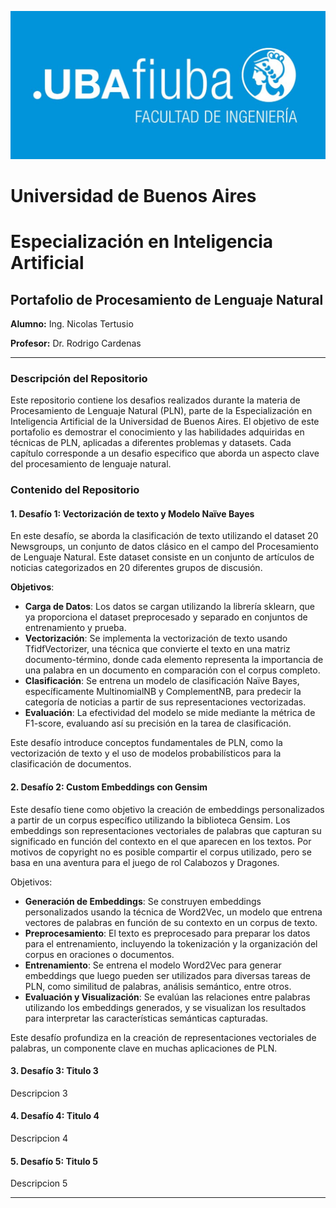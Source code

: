 ![UBA Logo](assets/fiuba.jpg)  
# **Universidad de Buenos Aires**  
# **Especialización en Inteligencia Artificial**

## Portafolio de Procesamiento de Lenguaje Natural

**Alumno:** Ing. Nicolas Tertusio

**Profesor:** Dr. Rodrigo Cardenas

---

### Descripción del Repositorio

Este repositorio contiene los desafios realizados durante la materia de Procesamiento de Lenguaje Natural (PLN), parte de la Especialización en Inteligencia Artificial de la Universidad de Buenos Aires. El objetivo de este portafolio es demostrar el conocimiento y las habilidades adquiridas en técnicas de PLN, aplicadas a diferentes problemas y datasets. Cada capítulo corresponde a un desafio especifico que aborda un aspecto clave del procesamiento de lenguaje natural.

### Contenido del Repositorio

#### 1. **Desafío 1: Vectorización de texto y Modelo Naïve Bayes**  
En este desafío, se aborda la clasificación de texto utilizando el dataset 20 Newsgroups, un conjunto de datos clásico en el campo del Procesamiento de Lenguaje Natural. Este dataset consiste en un conjunto de artículos de noticias categorizados en 20 diferentes grupos de discusión.

**Objetivos**:

 - **Carga de Datos**: Los datos se cargan utilizando la librería sklearn, que ya proporciona el dataset preprocesado y separado en conjuntos de entrenamiento y prueba.
 - **Vectorización**: Se implementa la vectorización de texto usando TfidfVectorizer, una técnica que convierte el texto en una matriz documento-término, donde cada elemento representa la importancia de una palabra en un documento en comparación con el corpus completo.
 - **Clasificación**: Se entrena un modelo de clasificación Naïve Bayes, específicamente MultinomialNB y ComplementNB, para predecir la categoría de noticias a partir de sus representaciones vectorizadas.
 - **Evaluación**: La efectividad del modelo se mide mediante la métrica de F1-score, evaluando así su precisión en la tarea de clasificación.

Este desafío introduce conceptos fundamentales de PLN, como la vectorización de texto y el uso de modelos probabilísticos para la clasificación de documentos.

#### 2. **Desafío 2: Custom Embeddings con Gensim**  
Este desafío tiene como objetivo la creación de embeddings personalizados a partir de un corpus específico utilizando la biblioteca Gensim. Los embeddings son representaciones vectoriales de palabras que capturan su significado en función del contexto en el que aparecen en los textos. Por motivos de copyright no es posible compartir el corpus utilizado, pero se basa en una aventura para el juego de rol Calabozos y Dragones.

Objetivos:

 - **Generación de Embeddings**: Se construyen embeddings personalizados usando la técnica de Word2Vec, un modelo que entrena vectores de palabras en función de su contexto en un corpus de texto.
 - **Preprocesamiento**: El texto es preprocesado para preparar los datos para el entrenamiento, incluyendo la tokenización y la organización del corpus en oraciones o documentos.
 - **Entrenamiento**: Se entrena el modelo Word2Vec para generar embeddings que luego pueden ser utilizados para diversas tareas de PLN, como similitud de palabras, análisis semántico, entre otros.
 - **Evaluación y Visualización**: Se evalúan las relaciones entre palabras utilizando los embeddings generados, y se visualizan los resultados para interpretar las características semánticas capturadas.

Este desafío profundiza en la creación de representaciones vectoriales de palabras, un componente clave en muchas aplicaciones de PLN.

#### 3. **Desafío 3: Titulo 3**  
   Descripcion 3

#### 4. **Desafío 4: Titulo 4**  
   Descripcion 4

#### 5. **Desafío 5: Titulo 5**  
   Descripcion 5

---
